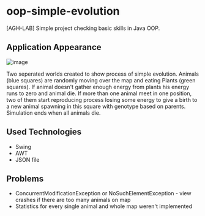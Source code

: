 # oop-simple-evolution
[AGH-LAB] Simple project checking basic skills in Java OOP.

## Application Appearance

![image](https://user-images.githubusercontent.com/58474974/143791899-ee571bda-697c-4819-b7f8-c8115b604492.png)

Two seperated worlds created to show process of simple evolution. Animals (blue squares) are randomly moving over the map and eating Plants (green squares). If animal doesn't gather enough energy from plants his energy runs to zero and animal die. If more than one animal meet in one position, two of them start reproducing process losing some energy to give a birth to a new animal spawning in this square with genotype based on parents. Simulation ends when all animals die.

## Used Technologies
- Swing
- AWT
- JSON file

## Problems
- ConcurrentModificationException or NoSuchElementException - view crashes if there are too many animals on map
- Statistics for every single animal and whole map weren't implemented
